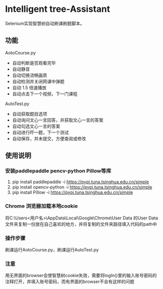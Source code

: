 # Intelligent tree-Assistant

Selenium实现智慧树自动刷课刷题脚本。

## 功能

AotoCourse.py
- 自动判断是否观看完毕
- 自动静音
- 自动切换流畅画质
- 自动检测并关闭网课中弹题
- 自动 1.5 倍速播放
- 自动点击下一个视频，下一门课程

AutoTest.py
- 自动获取题目选项
- 自动询问文心一言回答，并获取文心一言的答案
- 自动勾选文心一言的答案
- 自动进行吓一题，下一个测试
- 自动保存，并未提交，方便查阅或修改


## 使用说明

### 安装paddlepaddle pencv-python Pillow等库

1. pip install paddlepaddle -i https://pypi.tuna.tsinghua.edu.cn/simple
2. pip install opencv-python -i https://pypi.tuna.tsinghua.edu.cn/simple
3. pip install Pillow -i https://pypi.tuna.tsinghua.edu.cn/simple

### Chrome 浏览器加载本地cookie

将C:\Users\<用户名>\AppData\Local\Google\Chrome\User Data  的User Data文件夹复制一份放在自己喜欢的地方，并将复制的文件夹路径填入代码的path中

### 操作步骤

刷课运行AotoCourse.py，刷课运行AutoTest.py


### 注意

用无界面的browser会使智慧树cookie失效，需要将logIn()里的输入账号密码的注释打开，并填入账号密码，而有界面的browser不会有这样的问题

